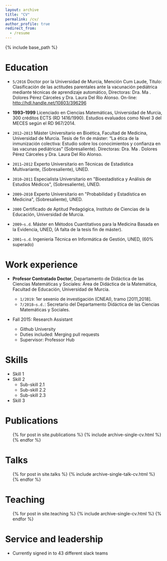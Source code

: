 ```yaml
---
layout: archive
title: "CV"
permalink: /cv/
author_profile: true
redirect_from:
  - /resume
---
```


{% include base_path %}

Education
======
* `5/2016` Doctor por la Universidad de Murcia, Mención Cum Laude, Titulo: Clasificación de las actitudes parentales ante la vacunación pediátrica mediante técnicas de aprendizaje automático, Directoras: Dra. Ma . Dolores Pérez Cárceles y Dra. Laura Del Río Alonso. On-line: <http://hdl.handle.net/10803/396296>
* **1993–1999** Licenciado en Ciencias Matemáticas, Universidad de Murcia, 300 créditos ECTS (RD 1416/1990). Estudios evaluados como Nivel 3 del MECES según el RD 967/2014.
* `2012–2013` Máster Universitario en Bioética, Facultad de Medicina, Universidad de Murcia.
Tesis de fin de máster: “La ética de la inmunización colectiva: Estudio sobre los conocimientos y confianza en las vacunas pediátricas” (Sobresaliente). Directoras: Dra. Ma . Dolores Pérez Cárceles y Dra. Laura Del Río Alonso.
* `2011–2012` Experto Universitario en Técnicas de Estadística Multivariante, (Sobresaliente), UNED.
* `2010–2011` Especialista Universitario en "Bioestadística y Análisis de Estudios Médicos", (Sobresaliente), UNED.
* `2009–2010` Experto Universitario en "Probabilidad y Estadística en Medicina", (Sobresaliente), UNED.
* `2000` Certificado de Aptitud Pedagógica, Instituto de Ciencias de la Educación, Universidad de Murcia.


* `2009–s.d`. Máster en Métodos Cuantitativos para la Medicina Basada en la Evidencia, UNED, (A falta de la tesis fin de máster).
* `2001–s.d`. Ingeniería Técnica en Informática de Gestión, UNED, (60% superado)

Work experience
======
* **Profesor Contratado Doctor**, Departamento de Didáctica de las Ciencias Matemáticas y Sociales: Área de Didáctica de la Matemática, Facultad de Educación, Universidad de Murcia.
  * `1/2019`: 1er sexenio de investigación (CNEAI), tramo [2011,2018].
  * `7/2018–s.d.`: Secretario del Departamento Didáctica de las Ciencias Matemáticas y Sociales.
 

* Fall 2015: Research Assistant
  * Github University
  * Duties included: Merging pull requests
  * Supervisor: Professor Hub
  
Skills
======
* Skill 1
* Skill 2
  * Sub-skill 2.1
  * Sub-skill 2.2
  * Sub-skill 2.3
* Skill 3

Publications
======
  <ul>{% for post in site.publications %}
    {% include archive-single-cv.html %}
  {% endfor %}</ul>
  
Talks
======
  <ul>{% for post in site.talks %}
    {% include archive-single-talk-cv.html %}
  {% endfor %}</ul>
  
Teaching
======
  <ul>{% for post in site.teaching %}
    {% include archive-single-cv.html %}
  {% endfor %}</ul>
  
Service and leadership
======
* Currently signed in to 43 different slack teams
